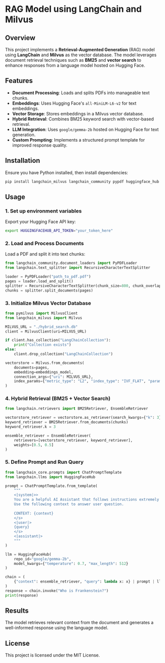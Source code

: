 # RAG Model using LangChain and Milvus

## Overview
This project implements a **Retrieval-Augmented Generation** (RAG) model using **LangChain** and **Milvus** as the vector database. The model leverages document retrieval techniques such as **BM25** and **vector search** to enhance responses from a language model hosted on Hugging Face.

## Features
- **Document Processing**: Loads and splits PDFs into manageable text chunks.
- **Embeddings**: Uses Hugging Face's `all-MiniLM-L6-v2` for text embeddings.
- **Vector Storage**: Stores embeddings in a Milvus vector database.
- **Hybrid Retrieval**: Combines BM25 keyword search with vector-based retrieval.
- **LLM Integration**: Uses `google/gemma-2b` hosted on Hugging Face for text generation.
- **Custom Prompting**: Implements a structured prompt template for improved response quality.

## Installation
Ensure you have Python installed, then install dependencies:
```bash
pip install langchain_milvus langchain_community pypdf huggingface_hub rank_bm25 pymilvus
```

## Usage
### 1. Set up environment variables
Export your Hugging Face API key:
```bash
export HUGGINGFACEHUB_API_TOKEN="your_token_here"
```

### 2. Load and Process Documents
Load a PDF and split it into text chunks:
```python
from langchain_community.document_loaders import PyPDFLoader
from langchain.text_splitter import RecursiveCharacterTextSplitter

loader = PyPDFLoader("path_to_pdf.pdf")
pages = loader.load_and_split()
splitter = RecursiveCharacterTextSplitter(chunk_size=800, chunk_overlap=100)
chunks = splitter.split_documents(pages)
```

### 3. Initialize Milvus Vector Database
```python
from pymilvus import MilvusClient
from langchain_milvus import Milvus

MILVUS_URL = "./hybrid_search.db"
client = MilvusClient(uri=MILVUS_URL)

if client.has_collection("LangChainCollection"):
    print("Collection exists")
else:
    client.drop_collection("LangChainCollection")

vectorstore = Milvus.from_documents(
    documents=pages,
    embedding=embeddings_model,
    connection_args={"uri": MILVUS_URL},
    index_params={"metric_type": "L2", "index_type": "IVF_FLAT", "params": {"nlist": 128}}
)
```

### 4. Hybrid Retrieval (BM25 + Vector Search)
```python
from langchain.retrievers import BM25Retriever, EnsembleRetriever

vectorstore_retriever = vectorstore.as_retriever(search_kwargs={"k": 3})
keyword_retriever = BM25Retriever.from_documents(chunks)
keyword_retriever.k = 3

ensemble_retriever = EnsembleRetriever(
    retrievers=[vectorstore_retriever, keyword_retriever],
    weights=[0.5, 0.5]
)
```

### 5. Define Prompt and Run Query
```python
from langchain_core.prompts import ChatPromptTemplate
from langchain.llms import HuggingFaceHub

prompt = ChatPromptTemplate.from_template(
    """
    <|system|>>
    You are a helpful AI Assistant that follows instructions extremely well.
    Use the following context to answer user question.
    
    CONTEXT: {context}
    </s>
    <|user|>
    {query}
    </s>
    <|assistant|>
    """
)

llm = HuggingFaceHub(
    repo_id="google/gemma-2b",
    model_kwargs={"temperature": 0.7, "max_length": 512}
)

chain = (
    {"context": ensemble_retriever, "query": lambda x: x} | prompt | llm
)
response = chain.invoke("Who is Frankenstein?")
print(response)
```

## Results
The model retrieves relevant context from the document and generates a well-informed response using the language model.

## License
This project is licensed under the MIT License.
